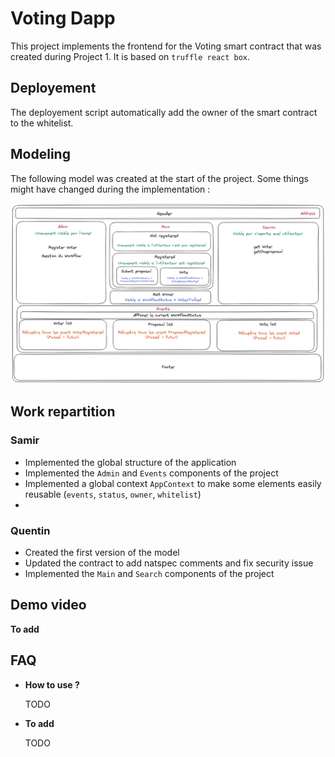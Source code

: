 # Voting Dapp

This project implements the frontend for the Voting smart contract that was created during Project 1. It is based on `truffle react box`.

## Deployement

The deployement script automatically add the owner of the smart contract to the whitelist.

## Modeling

The following model was created at the start of the project.
Some things might have changed during the implementation :

![Modeling Dapp](./dapp-voting-schema.png?raw=true)

## Work repartition

### Samir

- Implemented the global structure of the application
- Implemented the `Admin` and `Events` components of the project
- Implemented a global context `AppContext` to make some elements easily reusable (`events`, `status`, `owner`, `whitelist`)
-

### Quentin

- Created the first version of the model
- Updated the contract to add natspec comments and fix security issue
- Implemented the `Main` and `Search` components of the project

## Demo video

**To add**

## FAQ

- __How to use ?__

  TODO

- __To add__

  TODO